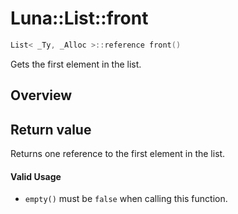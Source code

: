 # Luna::List::front

```c++
List< _Ty, _Alloc >::reference front()
```

Gets the first element in the list. 

## Overview


## Return value
Returns one reference to the first element in the list. 

#### Valid Usage
* `empty()` must be `false` when calling this function. 

